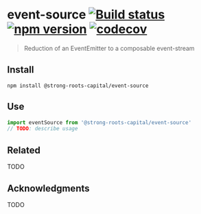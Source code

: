 # event-source [![Build status](https://travis-ci.org/strong-roots-capital/event-source.svg?branch=master)](https://travis-ci.org/strong-roots-capital/event-source) [![npm version](https://img.shields.io/npm/v/@strong-roots-capital/event-source.svg)](https://npmjs.org/package/@strong-roots-capital/event-source) [![codecov](https://codecov.io/gh/strong-roots-capital/event-source/branch/master/graph/badge.svg)](https://codecov.io/gh/strong-roots-capital/event-source)

> Reduction of an EventEmitter to a composable event-stream

## Install

``` shell
npm install @strong-roots-capital/event-source
```

## Use

``` typescript
import eventSource from '@strong-roots-capital/event-source'
// TODO: describe usage
```

## Related

TODO

## Acknowledgments

TODO
